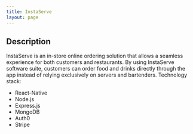 ```yaml
---
title: InstaServe
layout: page
---
```


## Description

InstaServe is an in-store online ordering solution that allows a seamless experience for both customers and restaurants. By using InstaServe software suite, customers can order food and drinks directly through the app instead of relying exclusively on servers and bartenders. 
Technology stack:
 - React-Native
 - Node.js 
 - Express.js
 - MongoDB
 - Auth0 
 - Stripe
